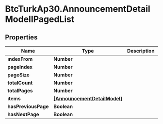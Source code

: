 # BtcTurkAp30.AnnouncementDetailModelIPagedList

## Properties
Name | Type | Description | Notes
------------ | ------------- | ------------- | -------------
**ındexFrom** | **Number** |  | [optional] 
**pageIndex** | **Number** |  | [optional] 
**pageSize** | **Number** |  | [optional] 
**totalCount** | **Number** |  | [optional] 
**totalPages** | **Number** |  | [optional] 
**ıtems** | [**[AnnouncementDetailModel]**](AnnouncementDetailModel.md) |  | [optional] 
**hasPreviousPage** | **Boolean** |  | [optional] 
**hasNextPage** | **Boolean** |  | [optional] 

